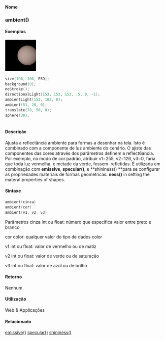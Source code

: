 
#### Nome
### ambient()

#### Exemplos
<img border="0" height="100" src="media/ambient_.jpg" width="100"/>

```pde
size(100, 100, P3D); 
background(0); 
noStroke(); 
directionalLight(153, 153, 153, .5, 0, -1); 
ambientLight(153, 102, 0); 
ambient(51, 26, 0); 
translate(70, 50, 0); 
sphere(30); 
 

```

#### Descrição
Ajusta a reflectância ambiente para formas a
desenhar na tela. Isto é combinado com a componente de luz
ambiente do cenário. O ajiste das componentes das cores
através dos parâmetros definem a reflect6ancia. Por
exemplo, no modo de cor padrão, atribuir v1=255, v2=126, v3=0,
faria que toda luz vermelha, e metade da verde, fossem
 refletidas. É utilizada em combinação com **emissive**, **specular()**, e **shininess() **para se configurar as propriedades materiais de formas geométricas. **ness()** in setting the materal properties of shapes.

#### Sintaxe
```pde
ambient(cinza)
ambient(cor)
ambient(v1, v2, v3)

```
Parâmetros
cinza
int ou float: número que especifica valor entre preto e branco


cor
color: qualquer valor do tipo de dados color


v1
int ou float: valor de vermelho ou de matiz


v2
int ou float: valor de verde ou de saturação


v3
int ou float: valor de azul ou de brilho



#### Retorno

	
Nenhum

#### Utilização

	
Web & Applicações

#### Relacionado
[emissive()](emissive_
)
[specular()](specular_
)
[shininess()](shininess_
)

